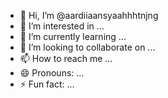 - 👋 Hi, I’m @aardiiaansyaahhhtnjng
- 👀 I’m interested in ...
- 🌱 I’m currently learning ...
- 💞️ I’m looking to collaborate on ...
- 📫 How to reach me ...
- 😄 Pronouns: ...
- ⚡ Fun fact: ...

<!---
aardiiaansyaahhhtnjng/aardiiaansyaahhhtnjng is a ✨ special ✨ repository because its `README.md` (this file) appears on your GitHub profile.
You can click the Preview link to take a look at your changes.
--->

<about me/>
